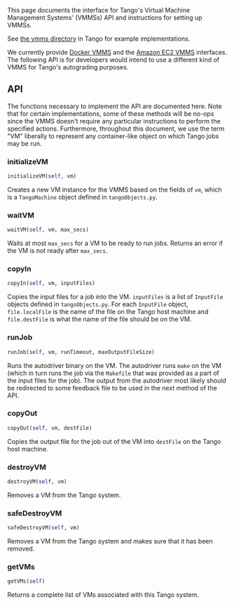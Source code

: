 This page documents the interface for Tango's Virtual Machine Management Systems' (VMMSs) API and instructions for setting up VMMSs. 

See [the vmms directory](https://github.com/autolab/Tango/tree/master/vmms) in Tango for example implementations. 

We currently provide [Docker VMMS](/tango/#docker-vmms-setup) and the [Amazon EC2 VMMS](tango/#amazon-ec2-vmms-setup) interfaces. The following API is for developers would intend to use a different kind of VMMS for Tango's autograding purposes.


## API

The functions necessary to implement the API are documented here. Note that for certain implementations, some of these methods will be no-ops since the VMMS doesn't require any particular instructions to perform the specified actions. Furthermore, throughout this document, we use the term "VM" liberally to represent any container-like object on which Tango jobs may be run.

### initializeVM

```python
initializeVM(self, vm)
```

Creates a new VM instance for the VMMS based on the fields of `vm`, which is a `TangoMachine` object defined in `tangoObjects.py`.

### waitVM

```python
waitVM(self, vm, max_secs)
```

Waits at most `max_secs` for a VM to be ready to run jobs. Returns an error if the VM is not ready after `max_secs`.

### copyIn

```python
copyIn(self, vm, inputFiles)
```

Copies the input files for a job into the VM. `inputFiles` is a list of `InputFile` objects defined in `tangoObjects.py`. For each `InputFile` object, `file.localFile` is the name of the file on the Tango host machine and `file.destFile` is what the name of the file should be on the VM.

### runJob

```python
runJob(self, vm, runTimeout, maxOutputFileSize)
```

Runs the autodriver binary on the VM. The autodriver runs `make` on the VM (which in turn runs the job via the `Makefile` that was provided as a part of the input files for the job). The output from the autodriver most likely should be redirected to some feedback file to be used in the next method of the API.

### copyOut

```python
copyOut(self, vm, destFile)
```

Copies the output file for the job out of the VM into `destFile` on the Tango host machine.

### destroyVM

```python
destroyVM(self, vm)
```

Removes a VM from the Tango system.

### safeDestroyVM

```python
safeDestroyVM(self, vm)
```

Removes a VM from the Tango system and makes sure that it has been removed.

### getVMs

```python
getVMs(self)
```

Returns a complete list of VMs associated with this Tango system.
